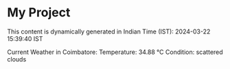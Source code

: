 # My Project

This content is dynamically generated in Indian Time (IST): 2024-03-22 15:39:40 IST


Current Weather in Coimbatore:
Temperature: 34.88 °C
Condition: scattered clouds
